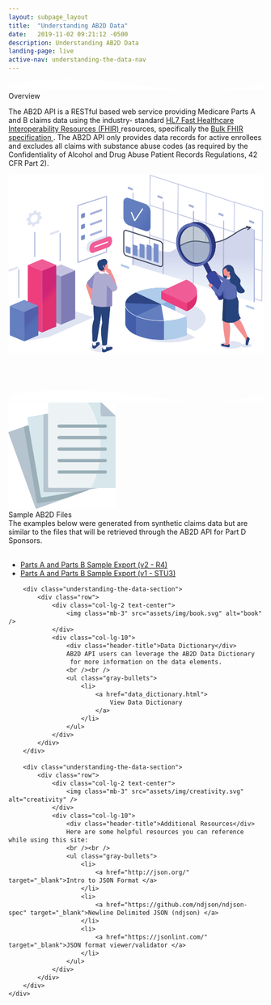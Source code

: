 ```yaml
---
layout: subpage_layout
title:  "Understanding AB2D Data"
date:   2019-11-02 09:21:12 -0500 
description: Understanding AB2D Data
landing-page: live
active-nav: understanding-the-data-nav
---
```


<section class="bg-white page-section py-5" role="main">
    <svg class="shape-divider" preserveAspectRatio="xMidYMin slice" version="1.1" xmlns="http://www.w3.org/2000/svg" xmlns:xlink="http://www.w3.org/1999/xlink" x="0px" y="0px"
         viewBox="0 0 1034.2 43.8" style="enable-background:new 0 0 1034.2 43.8;" xml:space="preserve" alt="divider">
	<path fill="#ffffff" d="M0,21.3c0,0,209.3-48,517.1,0s517.1,0,517.1,0v22.5H0V21.3z"/>
    </svg>
    <div class="container">
        <div class="row" style="margin-bottom: 70px;">
            <div class="col-lg-6">
                <div class="step-header">Overview</div>
                <p>
                The AB2D API is a RESTful based web service providing Medicare Parts A and B claims data using the industry-
                standard <a href="https://www.hl7.org/fhir/overview.html" target="_blank">HL7 Fast Healthcare Interoperability Resources (FHIR) </a> resources, specifically the 
                <a href="https://hl7.org/fhir/uv/bulkdata/export/index.html" target="_blank">Bulk FHIR specification </a>. The AB2D API only provides data records for active enrollees and excludes
                all claims with substance abuse codes (as required by the Confidentiality of Alcohol and Drug Abuse Patient
                Records Regulations, 42 CFR Part 2).
                </p>
            </div>
            <div class="col-lg-6">
                <img class="mt-3" src="assets/img/data-analysis.svg" alt="data-analysis" />
            </div>
        </div>
    </div>
</section>         

<section class="bg-light-blue page-section pt-20 pb-10" role="region" aria-label="Developer Resources">        
    <svg class="shape-divider flip" version="1.1" xmlns="http://www.w3.org/2000/svg" xmlns:xlink="http://www.w3.org/1999/xlink" x="0px" y="0px"
             viewBox="0 0 1034.2 43.8" style="enable-background:new 0 0 1034.2 43.8;" xml:space="preserve" alt="divider">
        <path fill="#ffffff" d="M0,21.3c0,0,209.3-48,517.1,0s517.1,0,517.1,0v22.5H0V21.3z"/>
    </svg>
    <div class="container">    
        <div class="understanding-the-data-section">
            <div class="row">
                <div class="col-lg-2 text-center">
                    <img class="mb-3" src="assets/img/paper.svg" alt="paper" />
                </div>
                <div class="col-lg-10">
                    <div class="header-title">Sample AB2D Files</div>
                    The examples below were generated from synthetic claims data but are similar to the files that will be
                    retrieved through the AB2D API for Part D Sponsors.
                    <br /><br />
                    <ul class="gray-bullets">
                    <li>
                    <a href="assets/downloads/sample-data-r4.ndjson" download="sample-data-r4.ndjson">Parts A and Parts B Sample Export (v2 - R4)</a>
                    </li>
                    <li>
                    <a href="assets/downloads/sample-data-stu3.ndjson" download="sample-data-stu3.ndjson">Parts A and Parts B Sample Export (v1 - STU3)</a>
                    </li>
                    </ul>
                </div>
            </div>
        </div>
        
        <div class="understanding-the-data-section">
            <div class="row">
                <div class="col-lg-2 text-center">
                    <img class="mb-3" src="assets/img/book.svg" alt="book" />
                </div>
                <div class="col-lg-10">
                    <div class="header-title">Data Dictionary</div>
                    AB2D API users can leverage the AB2D Data Dictionary
                     for more information on the data elements.
                    <br /><br />
                    <ul class="gray-bullets">
                        <li>
                            <a href="data_dictionary.html">
                                View Data Dictionary
                            </a>
                        </li>    
                    </ul>
                </div>
            </div>
        </div>
                
        <div class="understanding-the-data-section">
            <div class="row">
                <div class="col-lg-2 text-center">
                    <img class="mb-3" src="assets/img/creativity.svg" alt="creativity" />
                </div>
                <div class="col-lg-10">
                    <div class="header-title">Additional Resources</div>
                    Here are some helpful resources you can reference while using this site:
                    <br /><br />
                    <ul class="gray-bullets">
                        <li>
                            <a href="http://json.org/" target="_blank">Intro to JSON Format </a>
                        </li>
                        <li>
                            <a href="https://github.com/ndjson/ndjson-spec" target="_blank">Newline Delimited JSON (ndjson) </a>
                        </li>
                        <li>
                            <a href="https://jsonlint.com/" target="_blank">JSON format viewer/validator </a>
                        </li>
                    </ul>
                </div>
            </div>
        </div>    
    </div>
</section>    